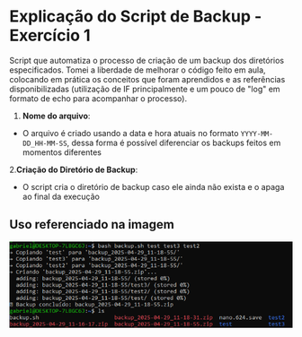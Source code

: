 # Explicação do Script de Backup - Exercício 1

Script que automatiza o processo de criação de um backup dos diretórios especificados. Tomei a liberdade de melhorar o código feito em aula, colocando em prática os conceitos que foram aprendidos e as referências disponibilizadas (utilização de IF principalmente e um pouco de "log" em formato de echo para acompanhar o processo).

1. **Nome do arquivo**:

- O arquivo é criado usando a data e hora atuais no formato `YYYY-MM-DD_HH-MM-SS`, dessa forma é possível diferenciar os backups feitos em momentos diferentes

2.**Criação do Diretório de Backup**:

- O script cria o diretório de backup caso ele ainda não exista e o apaga ao final da execução

## Uso referenciado na imagem

![alt text](image.png)
